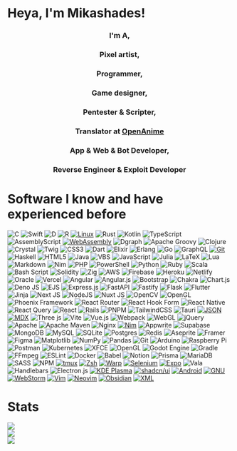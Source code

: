 # Heya, I'm Mikashades!

<h3 align="center">I'm A,</h3>
<h3 align="center">Pixel artist,</h3>
<h3 align="center">Programmer,</h3>
<h3 align="center">Game designer,</h3>
<h3 align="center">Pentester & Scripter,</h3>
<h3 align="center">Translator at <a href="https://openanime.net">OpenAnime</a></h3>
<h3 align="center">App & Web & Bot Developer,</h3>
<h3 align="center">Reverse Engineer & Exploit Developer</h3>

# Software I know and have experienced before

![C](https://img.shields.io/badge/c-%2300599C.svg?style=flat&logo=c&logoColor=white) 
![Swift](https://img.shields.io/badge/swift-F54A2A?style=flat&logo=swift&logoColor=white) 
![D](https://img.shields.io/badge/d-%23FF0000.svg?style=flat&logo=d&logoColor=white) 
![R](https://img.shields.io/badge/r-%23276DC3.svg?style=flat&logo=r&logoColor=white) 
[![Linux](https://img.shields.io/badge/Linux-FCC624?logo=linux&logoColor=black)](#)
![Rust](https://img.shields.io/badge/rust-%23000000.svg?style=flat&logo=rust&logoColor=white) 
![Kotlin](https://img.shields.io/badge/kotlin-%237F52FF.svg?style=flat&logo=kotlin&logoColor=white) 
![TypeScript](https://img.shields.io/badge/typescript-%23007ACC.svg?style=flat&logo=typescript&logoColor=white)
![AssemblyScript](https://img.shields.io/badge/assembly%20script-%23000000.svg?style=flat&logo=assemblyscript&logoColor=white) 
[![WebAssembly](https://img.shields.io/badge/WebAssembly-654FF0?logo=webassembly&logoColor=fff)](#)
![Dgraph](https://img.shields.io/badge/dgraph-%23E50695.svg?style=flat&logo=dgraph&logoColor=white) 
![Apache Groovy](https://img.shields.io/badge/Apache%20Groovy-4298B8.svg?style=flat&logo=Apache+Groovy&logoColor=white) 
![Clojure](https://img.shields.io/badge/Clojure-%23Clojure.svg?style=flat&logo=Clojure&logoColor=Clojure) 
![Crystal](https://img.shields.io/badge/crystal-%23000000.svg?style=flat&logo=crystal&logoColor=white) 
![Twig](https://img.shields.io/badge/Twig-%2380BD41.svg?style=flat&logo=twig&logoColor=white)
![CSS3](https://img.shields.io/badge/css3-%231572B6.svg?style=flat&logo=css3&logoColor=white) 
![Dart](https://img.shields.io/badge/dart-%230175C2.svg?style=flat&logo=dart&logoColor=white) 
![Elixir](https://img.shields.io/badge/elixir-%234B275F.svg?style=flat&logo=elixir&logoColor=white) 
![Erlang](https://img.shields.io/badge/Erlang-white.svg?style=flat&logo=erlang&logoColor=a90533) 
![Go](https://img.shields.io/badge/go-%2300ADD8.svg?style=flat&logo=go&logoColor=white) 
![GraphQL](https://img.shields.io/badge/-GraphQL-E10098?style=flat&logo=graphql&logoColor=white) 
[![Git](https://img.shields.io/badge/Git-F05032?logo=git&logoColor=fff)](#)
![Haskell](https://img.shields.io/badge/Haskell-5e5086?style=flat&logo=haskell&logoColor=white) 
![HTML5](https://img.shields.io/badge/html5-%23E34F26.svg?style=flat&logo=html5&logoColor=white) 
![Java](https://img.shields.io/badge/java-%23ED8B00.svg?style=flat&logo=openjdk&logoColor=white) 
![VBS](https://img.shields.io/badge/VBS-%23512BD4.svg?style=flat&logo=visualbasic&logoColor=white)
![JavaScript](https://img.shields.io/badge/javascript-%23323330.svg?style=flat&logo=javascript&logoColor=%23F7DF1E) 
![Julia](https://img.shields.io/badge/-Julia-9558B2?style=flat&logo=julia&logoColor=white) 
![LaTeX](https://img.shields.io/badge/latex-%23008080.svg?style=flat&logo=latex&logoColor=white) 
![Lua](https://img.shields.io/badge/lua-%232C2D72.svg?style=flat&logo=lua&logoColor=white) 
![Markdown](https://img.shields.io/badge/markdown-%23000000.svg?style=flat&logo=markdown&logoColor=white) 
![Nim](https://img.shields.io/badge/nim-%23FFE953.svg?style=flat&logo=nim&logoColor=white) 
![PHP](https://img.shields.io/badge/php-%23777BB4.svg?style=flat&logo=php&logoColor=white) 
![PowerShell](https://img.shields.io/badge/PowerShell-%235391FE.svg?style=flat&logo=powershell&logoColor=white) 
![Python](https://img.shields.io/badge/python-3670A0?style=flat&logo=python&logoColor=ffdd54)
![Ruby](https://img.shields.io/badge/ruby-%23CC342D.svg?style=flat&logo=ruby&logoColor=white) 
![Scala](https://img.shields.io/badge/scala-%23DC322F.svg?style=flat&logo=scala&logoColor=white) 
![Bash Script](https://img.shields.io/badge/bash_script-%23121011.svg?style=flat&logo=gnu-bash&logoColor=white) 
![Solidity](https://img.shields.io/badge/Solidity-%23363636.svg?style=flat&logo=solidity&logoColor=white) 
![Zig](https://img.shields.io/badge/Zig-%23F7A41D.svg?style=flat&logo=zig&logoColor=white) 
![AWS](https://img.shields.io/badge/AWS-%23FF9900.svg?style=flat&logo=amazon-aws&logoColor=white) 
![Firebase](https://img.shields.io/badge/firebase-%23039BE5.svg?style=flat&logo=firebase) 
![Heroku](https://img.shields.io/badge/heroku-%23430098.svg?style=flat&logo=heroku&logoColor=white) 
![Netlify](https://img.shields.io/badge/netlify-%23000000.svg?style=flat&logo=netlify&logoColor=#00C7B7) 
![Oracle](https://img.shields.io/badge/Oracle-F80000?style=flat&logo=oracle&logoColor=white) 
![Vercel](https://img.shields.io/badge/vercel-%23000000.svg?style=flat&logo=vercel&logoColor=white) 
![Angular](https://img.shields.io/badge/angular-%23DD0031.svg?style=flat&logo=angular&logoColor=white) 
![Angular.js](https://img.shields.io/badge/angular.js-%23E23237.svg?style=flat&logo=angularjs&logoColor=white) 
![Bootstrap](https://img.shields.io/badge/bootstrap-%238511FA.svg?style=flat&logo=bootstrap&logoColor=white) 
![Chakra](https://img.shields.io/badge/chakra-%234ED1C5.svg?style=flat&logo=chakraui&logoColor=white) 
![Chart.js](https://img.shields.io/badge/chart.js-F5788D.svg?style=flat&logo=chart.js&logoColor=white) 
![Deno JS](https://img.shields.io/badge/deno%20js-000000?style=flat&logo=deno&logoColor=white) 
![EJS](https://img.shields.io/badge/ejs-%23B4CA65.svg?style=flat&logo=ejs&logoColor=black) 
![Express.js](https://img.shields.io/badge/express.js-%23404d59.svg?style=flat&logo=express&logoColor=%2361DAFB) 
![FastAPI](https://img.shields.io/badge/FastAPI-005571?style=flat&logo=fastapi) 
![Fastify](https://img.shields.io/badge/fastify-%23000000.svg?style=flat&logo=fastify&logoColor=white) 
![Flask](https://img.shields.io/badge/flask-%23000.svg?style=flat&logo=flask&logoColor=white) 
![Flutter](https://img.shields.io/badge/Flutter-%2302569B.svg?style=flat&logo=Flutter&logoColor=white) 
![Jinja](https://img.shields.io/badge/jinja-white.svg?style=flat&logo=jinja&logoColor=black) 
![Next JS](https://img.shields.io/badge/Next-black?style=flat&logo=next.js&logoColor=white) 
![NodeJS](https://img.shields.io/badge/node.js-6DA55F?style=flat&logo=node.js&logoColor=white) 
![Nuxt JS](https://img.shields.io/badge/Nuxt-002E3B?style=flat&logo=nuxt.js&logoColor=#00DC82) 
![OpenCV](https://img.shields.io/badge/opencv-%23white.svg?style=flat&logo=opencv&logoColor=white) 
![OpenGL](https://img.shields.io/badge/OpenGL-%23FFFFFF.svg?style=flat&logo=opengl) 
![Phoenix Framework](https://img.shields.io/badge/phoenixframework-%23FD4F00.svg?style=flat&logo=phoenixframework&logoColor=black) 
![React Router](https://img.shields.io/badge/React_Router-CA4245?style=flat&logo=react-router&logoColor=white) 
![React Hook Form](https://img.shields.io/badge/React%20Hook%20Form-%23EC5990.svg?style=flat&logo=reacthookform&logoColor=white) 
![React Native](https://img.shields.io/badge/react_native-%2320232a.svg?style=flat&logo=react&logoColor=%2361DAFB) 
![React Query](https://img.shields.io/badge/-React%20Query-FF4154?style=flat&logo=react%20query&logoColor=white) 
![React](https://img.shields.io/badge/react-%2320232a.svg?style=flat&logo=react&logoColor=%2361DAFB) 
![Rails](https://img.shields.io/badge/rails-%23CC0000.svg?style=flat&logo=ruby-on-rails&logoColor=white) 
![PNPM](https://img.shields.io/badge/pnpm-%234a4a4a.svg?style=flat&logo=pnpm&logoColor=f69220) 
![TailwindCSS](https://img.shields.io/badge/tailwindcss-%2338B2AC.svg?style=flat&logo=tailwind-css&logoColor=white) 
![Tauri](https://img.shields.io/badge/tauri-%2324C8DB.svg?style=flat&logo=tauri&logoColor=%23FFFFFF) 
[![JSON](https://img.shields.io/badge/JSON-000?logo=json&logoColor=fff)](#)
[![MDX](https://img.shields.io/badge/MDX-1B1F24?logo=mdx&logoColor=fff)](#)
![Three js](https://img.shields.io/badge/threejs-black?style=flat&logo=three.js&logoColor=white) 
![Vite](https://img.shields.io/badge/vite-%23646CFF.svg?style=flat&logo=vite&logoColor=white) 
![Vue.js](https://img.shields.io/badge/vue.js-%2335495e.svg?style=flat&logo=vuedotjs&logoColor=%234FC08D) 
![Webpack](https://img.shields.io/badge/webpack-%238DD6F9.svg?style=flat&logo=webpack&logoColor=black) 
![WebGL](https://img.shields.io/badge/WebGL-990000?logo=webgl&logoColor=white&style=flat) 
![jQuery](https://img.shields.io/badge/jquery-%230769AD.svg?style=flat&logo=jquery&logoColor=white) 
![Apache](https://img.shields.io/badge/apache-%23D42029.svg?style=flat&logo=apache&logoColor=white) 
![Apache Maven](https://img.shields.io/badge/Apache%20Maven-C71A36?style=flat&logo=Apache%20Maven&logoColor=white) 
![Nginx](https://img.shields.io/badge/nginx-%23009639.svg?style=flat&logo=nginx&logoColor=white)
[![Nim](https://img.shields.io/badge/Nim-%23FFE953.svg?&logo=nim&logoColor=white)](#)
![Appwrite](https://img.shields.io/badge/Appwrite-%23FD366E.svg?style=flat&logo=appwrite&logoColor=white) 
![Supabase](https://img.shields.io/badge/Supabase-3ECF8E?style=flat&logo=supabase&logoColor=white) 
![MongoDB](https://img.shields.io/badge/MongoDB-%234ea94b.svg?style=flat&logo=mongodb&logoColor=white) 
![MySQL](https://img.shields.io/badge/mysql-4479A1.svg?style=flat&logo=mysql&logoColor=white) 
![SQLite](https://img.shields.io/badge/sqlite-%2307405e.svg?style=flat&logo=sqlite&logoColor=white) 
![Postgres](https://img.shields.io/badge/postgres-%23316192.svg?style=flat&logo=postgresql&logoColor=white) 
![Redis](https://img.shields.io/badge/redis-%23DD0031.svg?style=flat&logo=redis&logoColor=white) 
![Aseprite](https://img.shields.io/badge/Aseprite-FFFFFF?style=flat&logo=Aseprite&logoColor=#7D929E) 
![Framer](https://img.shields.io/badge/Framer-black?style=flat&logo=framer&logoColor=blue) 
![Figma](https://img.shields.io/badge/figma-%23F24E1E.svg?style=flat&logo=figma&logoColor=white) 
![Matplotlib](https://img.shields.io/badge/Matplotlib-%23ffffff.svg?style=flat&logo=Matplotlib&logoColor=black) 
![NumPy](https://img.shields.io/badge/numpy-%23013243.svg?style=flat&logo=numpy&logoColor=white) 
![Pandas](https://img.shields.io/badge/pandas-%23150458.svg?style=flat&logo=pandas&logoColor=white) 
![Git](https://img.shields.io/badge/git-%23F05033.svg?style=flat&logo=git&logoColor=white) 
![Arduino](https://img.shields.io/badge/-Arduino-00979D?style=flat&logo=Arduino&logoColor=white) 
![Raspberry Pi](https://img.shields.io/badge/-Raspberry_Pi-C51A4A?style=flat&logo=Raspberry-Pi) 
![Postman](https://img.shields.io/badge/Postman-FF6C37?style=flat&logo=postman&logoColor=white) 
![Kubernetes](https://img.shields.io/badge/kubernetes-%23326ce5.svg?style=flat&logo=kubernetes&logoColor=white) 
![XFCE](https://img.shields.io/badge/XFCE-%232284F2.svg?style=flat&logo=xfce&logoColor=white) 
![OpenGL](https://img.shields.io/badge/OpenGL-white?logo=OpenGL&style=flat) 
![Godot Engine](https://img.shields.io/badge/GODOT-%23FFFFFF.svg?style=flat&logo=godot-engine) 
![Gradle](https://img.shields.io/badge/Gradle-02303A.svg?style=flat&logo=Gradle&logoColor=white) 
![FFmpeg](https://shields.io/badge/FFmpeg-%23171717.svg?logo=ffmpeg&style=flat&labelColor=171717&logoColor=5cb85c) 
![ESLint](https://img.shields.io/badge/ESLint-4B3263?style=flat&logo=eslint&logoColor=white) 
![Docker](https://img.shields.io/badge/docker-%230db7ed.svg?style=flat&logo=docker&logoColor=white) 
![Babel](https://img.shields.io/badge/Babel-F9DC3e?style=flat&logo=babel&logoColor=black) 
![Notion](https://img.shields.io/badge/Notion-%23000000.svg?style=flat&logo=notion&logoColor=white) 
![Prisma](https://img.shields.io/badge/Prisma-3982CE?style=flat&logo=Prisma&logoColor=white) 
![MariaDB](https://img.shields.io/badge/MariaDB-003545?style=flat&logo=mariadb&logoColor=white) 
![SASS](https://img.shields.io/badge/SASS-hotpink.svg?style=flat&logo=SASS&logoColor=white) 
![NPM](https://img.shields.io/badge/NPM-%23CB3837.svg?style=flat&logo=npm&logoColor=white)
[![tmux](https://img.shields.io/badge/tmux-1BB91F?logo=tmux&logoColor=fff)](#)
[![Zsh](https://img.shields.io/badge/Zsh-F15A24?logo=zsh&logoColor=fff)](#)
[![Warp](https://img.shields.io/badge/Warp-01A4FF?logo=warp&logoColor=fff)](#)
[![Selenium](https://img.shields.io/badge/Selenium-43B02A?logo=selenium&logoColor=fff)](#)
[![Expo](https://img.shields.io/badge/Expo-000020?logo=expo&logoColor=fff)](#)
![Vala](https://img.shields.io/badge/vala-5769ad.svg?style=flat&logo=vala&logoColor=white)
![Handlebars](https://img.shields.io/badge/Handlebars-%23000000?style=flat&logo=Handlebars.js&logoColor=white) 
![Electron.js](https://img.shields.io/badge/Electron-191970?style=flat&logo=Electron&logoColor=white)
[![KDE Plasma](https://img.shields.io/badge/KDE%20Plasma-1D99F3?logo=kdeplasma&logoColor=fff)](#)
[![shadcn/ui](https://img.shields.io/badge/shadcn%2Fui-000?logo=shadcnui&logoColor=fff)](#)
[![Android](https://img.shields.io/badge/Android-3DDC84?logo=android&logoColor=white)](#)
[![GNU](https://img.shields.io/badge/GNU-000000?logo=gnu&logoColor=white)](#)
[![WebStorm](https://img.shields.io/badge/WebStorm-000?logo=webstorm&logoColor=fff)](#)
[![Vim](https://img.shields.io/badge/Vim-%2311AB00.svg?logo=vim&logoColor=white)](#)
[![Neovim](https://img.shields.io/badge/Neovim-57A143?logo=neovim&logoColor=fff)](#)
[![Obsidian](https://img.shields.io/badge/Obsidian-%23483699.svg?&logo=obsidian&logoColor=white)](#)
[![XML](https://img.shields.io/badge/XML-767C52?logo=xml&logoColor=fff)](#)

# Stats
![](https://github-readme-stats.vercel.app/api?username=Mikashades&theme=radical&hide_border=false&include_all_commits=false&count_private=false)<br/>
![](https://github-readme-streak-stats.herokuapp.com/?user=Mikashades&theme=radical&hide_border=false)<br/>
![](https://github-readme-stats.vercel.app/api/top-langs/?username=Mikashades&theme=radical&hide_border=false&include_all_commits=false&count_private=false&layout=compact)

